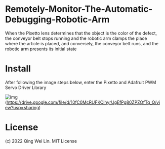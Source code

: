 # Remotely-Monitor-The-Automatic-Debugging-Robotic-Arm

When the Pixetto lens determines that the object is the color of the defect, the conveyor belt stops running and the robotic arm clamps the place where the article is placed, and conversely, the conveyor belt runs, and the robotic arm presents its initial state

# Install

After following the image steps below, enter the Pixetto and Adafruit PWM Servo Driver Library

![img](1.jpg)(https://drive.google.com/file/d/10fC0McRUFKCihyrUgEfPg80ZPZOfTq_Q/view?usp=sharing)

# License
(c) 2022 Qing Wei Lin. MIT License
